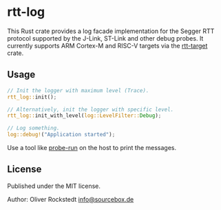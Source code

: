 # rtt-log

This Rust crate provides a log facade implementation for the Segger RTT protocol supported by the J-Link, ST-Link and other debug probes. It currently supports ARM Cortex-M and RISC-V targets via the [rtt-target](https://crates.io/crates/rtt-target) crate.

## Usage

```rust
// Init the logger with maximum level (Trace).
rtt_log::init();

// Alternatively, init the logger with specific level.
rtt_log::init_with_level(log::LevelFilter::Debug);

// Log something.
log::debug!("Application started");
```

Use a tool like [probe-run](https://github.com/knurling-rs/probe-run) on the host to print the messages.

## License

Published under the MIT license.

Author: Oliver Rockstedt <info@sourcebox.de>
